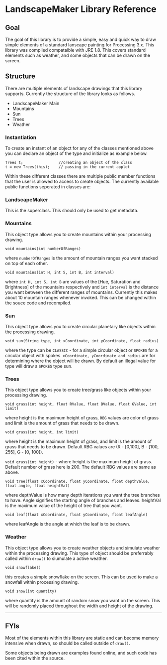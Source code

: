 # LandscapeMaker Library Reference

## Goal

The goal of this library is to provide a simple, easy and quick way to draw simple elements of a standard lanscape painting for Processing 3.x. This library was compiled compataible with JRE 1.8. This covers standard elements such as weather, and some objects that can be drawn on the screen. 

## Structure

There are multiple elements of landscape drawings that this library supports. Currently the structure of the library looks as follows. 

- LandscapeMaker Main
- Mountains
- Sun
- Trees
- Weather

### Instantiation

To create an instant of an object for any of the classes mentioned above you can declare an object of the type and initialize as example below.

```
Trees t;                //creating an object of the class
t = new Trees(this);    // passing in the current applet
```

Within these different classes there are multiple public member functions that the user is allowed to access to create objects. The currently available public functions seperated in classes are:

### LandscapeMaker

This is the superclass. This should only be used to get metadata. 

### Mountains

This object type allows you to create mountains within your processing drawing.

`void mountains(int numberOfRanges)`

where `numberOfRanges` is the amount of mountain ranges you want stacked on top of each other. 

`void mountains(int H, int S, int B, int interval)`

where `int H, int S, int B` are values of the [Hue, Saturation and Brightness] of the mountains respectively and `int interval` is the distance you want between the different ranges of mountains. Currently this makes about 10 mountain ranges whenever invoked. This can be changed within the souce code and recompiled.

### Sun

This object type allows you to create circular planetary like objects within the processing drawing. 

`void sun(String type, int xCoordinate, int yCoordinate, float radius)`

where the type can be `CLASSIC` - for a simple circular object or `SPOKES` for a circular object with spokes. `xCoordinate, yCoordinate and radius` are for determining where the object will be drawn. By default an illegal value for type will draw a `SPOKES` type sun. 

### Trees

This object type allows you to create tree/grass like objects within your processing drawing.

`void grass(int height, float RValue, float BValue, float GValue, int limit)` 

where height is the maximum height of grass, `RBG` values are color of grass and limit is the amount of grass that needs to be drawn. 

`void grass(int height, int limit)` 

where height is the maximum height of grass, and limit is the amount of grass that needs to be drawn. Default RBG values are (R - [0,100], B - [100, 255], G - [0, 100]).

`void grass(int height)` - where height is the maximum height of grass. Default number of grass here is 200. The default RBG values are same as above.

`void tree(float xCoordinate, float yCoordinate, float depthValue, float angle, float heightVal)`

where depthValue is how many depth iterations you want the tree branches to have. Angle signifies the starting angle of branches and leaves. heightVal is the maximum value of the height of tree that you want. 

`void leaf(float xCoordinate, float yCoordinate, float leafAngle)`

where leafAngle is the angle at which the leaf is to be drawn.

### Weather

This object type allows you to create weather objects and simulate weather within the processing drawing. This type of object should be preferrably called within `draw()` to siumulate a active weather.

`void snowflake()` 

this creates a simple snowflake on the screen. This can be used to make a snowfall within processing drawing.

`void snow(int quantity)`

where quantity is the amount of random snow you want on the screen. This will be randomly placed throughout the width and height of the drawing.


---
## FYIs

Most of the elements within this library are static and can become memory intensive when drawn, so should be called outside of `draw()`.

Some objects being drawn are examples found online, and such code has been cited within the source.
